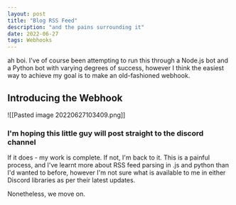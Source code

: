 ```yaml
---
layout: post
title: "Blog RSS Feed"
description: "and the pains surrounding it"
date: 2022-06-27
tags: Webhooks
---
```


ah boi. I've of course been attempting to run this through a Node.js bot and a Python bot 
with varying degrees of success, however I think the easiest way to achieve my goal is to make
an old-fashioned webhook.


## Introducing the Webhook
![[Pasted image 20220627103409.png]]

### I'm hoping this little guy will post straight to the discord channel
If it does - my work is complete. If not, I'm back to it. This is a painful
process, and I've learnt more about RSS feed parsing in .js and
python than I'd wanted to before, however I'm not sure what is available to me
in either Discord libraries as per their latest updates.

Nonetheless, we move on.